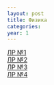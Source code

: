 ```yaml
---
layout: post
title: Физика
categories: 
year: 1
---
```


[ЛР №1](https://disk.yandex.ru/d/OZh3n8MOtfoS2Q)\
[ЛР №2](https://disk.yandex.ru/d/MYICutRwUX0ABg)\
[ЛР №3](https://disk.yandex.ru/d/x3vQHMvDPoFbtg)\
[ЛР №4](https://disk.yandex.ru/d/cgpap8ErOwoXDA)
